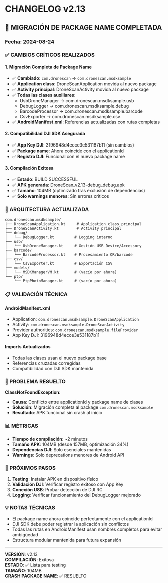 # CHANGELOG v2.13

## 🎯 MIGRACIÓN DE PACKAGE NAME COMPLETADA

### Fecha: 2024-08-24

### ✅ CAMBIOS CRÍTICOS REALIZADOS

#### 1. Migración Completa de Package Name
- ✅ **Cambiado**: `com.dronescan` → `com.dronescan.msdksample`
- ✅ **Application class**: DroneScanApplication movida al nuevo package
- ✅ **Activity principal**: DroneScanActivity movida al nuevo package
- ✅ **Todas las clases auxiliares**:
  - UsbDroneManager → com.dronescan.msdksample.usb
  - DebugLogger → com.dronescan.msdksample.debug
  - BarcodeProcessor → com.dronescan.msdksample.barcode
  - CsvExporter → com.dronescan.msdksample.csv
- ✅ **AndroidManifest.xml**: Referencias actualizadas con rutas completas

#### 2. Compatibilidad DJI SDK Asegurada
- ✅ **App Key DJI**: 3196948d4ecce3e531187b11 (sin cambios)
- ✅ **Package name**: Ahora coincide con el applicationId
- ✅ **Registro DJI**: Funcional con el nuevo package name

#### 3. Compilación Exitosa
- ✅ **Estado**: BUILD SUCCESSFUL
- ✅ **APK generada**: DroneScan_v2.13-debug_debug.apk
- ✅ **Tamaño**: 104MB (optimizado tras exclusión de dependencias)
- ✅ **Solo warnings menores**: Sin errores críticos

### 🔧 ARQUITECTURA ACTUALIZADA

```
com.dronescan.msdksample/
├── DroneScanApplication.kt     # Application class principal
├── DroneScanActivity.kt        # Activity principal
├── debug/
│   └── DebugLogger.kt         # Logging interno
├── usb/
│   └── UsbDroneManager.kt     # Gestión USB Device/Accessory
├── barcode/
│   └── BarcodeProcessor.kt    # Procesamiento QR/barcode
├── csv/
│   └── CsvExporter.kt         # Exportación CSV
├── models/
│   └── MSDKManagerVM.kt       # (vacío por ahora)
└── ptp/
    └── PtpPhotoManager.kt     # (vacío por ahora)
```

### 📋 VALIDACIÓN TÉCNICA

#### AndroidManifest.xml
- Application: `com.dronescan.msdksample.DroneScanApplication`
- Activity: `com.dronescan.msdksample.DroneScanActivity`
- Provider authorities: `com.dronescan.msdksample.fileProvider`
- App Key DJI: 3196948d4ecce3e531187b11

#### Imports Actualizados
- Todas las clases usan el nuevo package base
- Referencias cruzadas corregidas
- Compatibilidad con DJI SDK mantenida

### 🐛 PROBLEMA RESUELTO

**ClassNotFoundException**: 
- **Causa**: Conflicto entre applicationId y package name de clases
- **Solución**: Migración completa al package `com.dronescan.msdksample`
- **Resultado**: APK funcional sin crash al inicio

### 📊 MÉTRICAS

- **Tiempo de compilación**: ~2 minutos
- **Tamaño APK**: 104MB (desde 157MB, optimización 34%)
- **Dependencias DJI**: Solo esenciales mantenidas
- **Warnings**: Solo deprecations menores de Android API

### 🎯 PRÓXIMOS PASOS

1. **Testing**: Instalar APK en dispositivo físico
2. **Validación DJI**: Verificar registro exitoso con App Key
3. **Conexión USB**: Probar detección de DJI RC
4. **Logging**: Verificar funcionamiento del DebugLogger mejorado

### 💡 NOTAS TÉCNICAS

- El package name ahora coincide perfectamente con el applicationId
- DJI SDK debe poder registrar la aplicación sin conflictos
- Todas las rutas en AndroidManifest usan nombres completos para evitar ambigüedad
- Estructura modular mantenida para futura expansión

---

**VERSIÓN**: v2.13  
**COMPILACIÓN**: Exitosa  
**ESTADO**: ✅ Lista para testing  
**TAMAÑO**: 104MB  
**CRASH PACKAGE NAME**: ✅ RESUELTO
